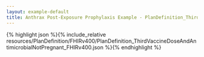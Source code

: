 ```yaml
---
layout: example-default
title: Anthrax Post-Exposure Prophylaxis Example - PlanDefinition_ThirdVaccineDoseAndAntimicrobialNotPregnant_FHIRv400.
---
```


{% highlight json %}{% include_relative resources/PlanDefinition/FHIRv400/PlanDefinition_ThirdVaccineDoseAndAntimicrobialNotPregnant_FHIRv400.json %}{% endhighlight %}

